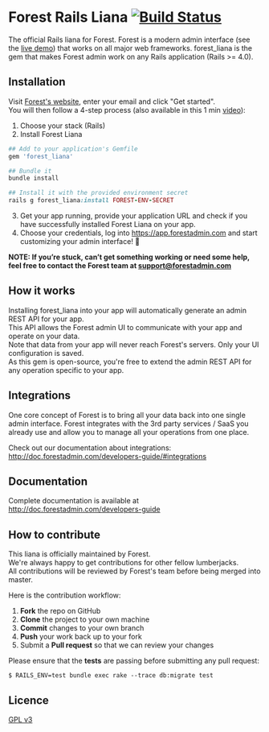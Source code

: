 # Forest Rails Liana [![Build Status](https://travis-ci.org/ForestAdmin/forest-rails.svg?branch=master)](https://travis-ci.org/ForestAdmin/forest-rails)

The official Rails liana for Forest.
Forest is a modern admin interface (see the [live demo](https://app.forestadmin.com/login?livedemo)) that works on all major web frameworks.
forest_liana is the gem that makes Forest admin work on any Rails application (Rails >= 4.0). 

## Installation

Visit [Forest's website](http://www.forestadmin.com), enter your email and click "Get started".  
You will then follow a 4-step process (also available in this 1 min [video](https://www.youtube.com/watch?v=ZTrMnidWLoM)):

1. Choose your stack (Rails)
2. Install Forest Liana
  ```ruby
  ## Add to your application's Gemfile
  gem 'forest_liana'

  ## Bundle it
  bundle install

  ## Install it with the provided environment secret
  rails g forest_liana:install FOREST-ENV-SECRET
  ```
3. Get your app running, provide your application URL and check if you have successfully installed Forest Liana on your app.  
4. Choose your credentials, log into https://app.forestadmin.com and start customizing your admin interface! 🎉

**NOTE: If you’re stuck, can’t get something working or need some help, feel free to contact the Forest team at support@forestadmin.com**

## How it works

Installing forest_liana into your app will automatically generate an admin REST API for your app.  
This API allows the Forest admin UI to communicate with your app and operate on your data.  
Note that data from your app will never reach Forest's servers. Only your UI configuration is saved.  
As this gem is open-source, you're free to extend the admin REST API for any operation specific to your app.  

## Integrations

One core concept of Forest is to bring all your data back into one single admin interface. Forest integrates with the 3rd party services / SaaS you already use and allow you to manage all your operations from one place.

Check out our documentation about integrations: http://doc.forestadmin.com/developers-guide/#integrations

## Documentation

Complete documentation is available at http://doc.forestadmin.com/developers-guide

## How to contribute

This liana is officially maintained by Forest.  
We're always happy to get contributions for other fellow lumberjacks.  
All contributions will be reviewed by Forest's team before being merged into master.

Here is the contribution workflow:

1. **Fork** the repo on GitHub
2. **Clone** the project to your own machine
3. **Commit** changes to your own branch
4. **Push** your work back up to your fork
5. Submit a **Pull request** so that we can review your changes

Please ensure that the **tests** are passing before submitting any pull request:
```
$ RAILS_ENV=test bundle exec rake --trace db:migrate test
```

## Licence

[GPL v3](https://github.com/ForestAdmin/forest-rails/blob/master/LICENSE)
